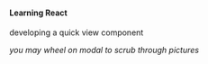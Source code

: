 <h4>Learning React</h4>
<p>developing a quick view component</p>
<p><i>you may wheel on modal to scrub through pictures</i></p>
